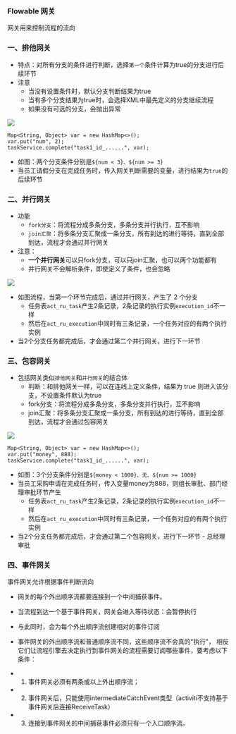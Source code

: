 ###  Flowable 网关
网关用来控制流程的流向

### 一、排他网关
* 特点：对所有分支的条件进行判断，选择`第一个`条件计算为true的分支进行后续环节
* 注意
  * 当没有设置条件时，默认分支判断结果为true
  * 当有多个分支结果为true时，会选择XML中最先定义的分支继续流程
  * 如果没有可选的分支，会抛出异常

![](https://fgq233.github.io/imgs/workflow/flow08.png)

```
Map<String, Object> var = new HashMap<>();
var.put("num", 2);
taskService.complete("task1_id_......", var);
```

* 如图：两个分支条件分别是`${num < 3}、${num >= 3}`
* 当员工请假分支在完成任务时，传入网关判断需要的变量，进行结果为`true`的后续环节


### 二、并行网关
* 功能
  * `fork分支`：将流程分成多条分支，多条分支并行执行，互不影响
  * `join汇聚`：将多条分支汇聚成一条分支，所有到达的进行等待，直到全部到达，流程才会通过并行网关
* 注意：
  * **一个并行网关**可以只fork分支，可以只join汇聚，也可以两个功能都有
  * 并行网关不会解析条件，即使定义了条件，也会忽略

![](https://fgq233.github.io/imgs/workflow/flow09.png)


* 如图流程，当第一个环节完成后，通过并行网关，产生了 2 个分支
  * 任务表`act_ru_task`产生2条记录，2条记录的执行实例`execution_id`不一样
  * 然后在`act_ru_execution`中同时有三条记录，一个任务对应的有两个执行实例
* 当2个分支任务都完成后，才会通过第二个并行网关，进行下一环节



### 三、包容网关
* 包括网关类似`排他网关`和`并行网关`的结合体
  * 判断：和排他网关一样，可以在连线上定义条件，结果为 true 则进入该分支，不设置条件默认为true
  * fork分支：将流程分成多条分支，多条分支并行执行，互不影响
  * join汇聚：将多条分支汇聚成一条分支，所有到达的进行等待，直到全部到达，流程才会通过包容网关

![](https://fgq233.github.io/imgs/workflow/flow10.png)


```
Map<String, Object> var = new HashMap<>();
var.put("money", 888);
taskService.complete("task1_id_......", var);
```

* 如图：3个分支条件分别是`${money < 1000}、无、${num >= 1000}`
* 当员工采购申请在完成任务时，传入变量money为888，则组长审批、部门经理审批环节产生
  * 任务表`act_ru_task`产生2条记录，2条记录的执行实例`execution_id`不一样
  * 然后在`act_ru_execution`中同时有三条记录，一个任务对应的有两个执行实例
* 当2个分支任务都完成后，才会通过第二个包容网关，进行下一环节 - 总经理审批


### 四、事件网关
事件网关允许根据事件判断流向
* 网关的每个外出顺序流都要连接到一个中间捕获事件。
* 当流程到达一个基于事件网关，网关会进入等待状态：会暂停执行
* 与此同时，会为每个外出顺序流创建相对的事件订阅

* 事件网关的外出顺序流和普通顺序流不同，这些顺序流不会真的"执行"， 
相反它们让流程引擎去决定执行到事件网关的流程需要订阅哪些事件，要考虑以下条件：
* 1. 事件网关必须有两条或以上外出顺序流；
* 2. 事件网关后，只能使用intermediateCatchEvent类型（activiti不支持基于事件网关后连接ReceiveTask）
* 3. 连接到事件网关的中间捕获事件必须只有一个入口顺序流。 
